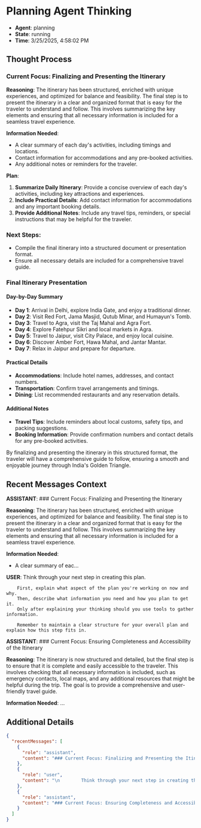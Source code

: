 # Planning Agent Thinking

- **Agent**: planning
- **State**: running
- **Time**: 3/25/2025, 4:58:02 PM

## Thought Process

### Current Focus: Finalizing and Presenting the Itinerary

**Reasoning**: The itinerary has been structured, enriched with unique experiences, and optimized for balance and feasibility. The final step is to present the itinerary in a clear and organized format that is easy for the traveler to understand and follow. This involves summarizing the key elements and ensuring that all necessary information is included for a seamless travel experience.

**Information Needed**:
- A clear summary of each day's activities, including timings and locations.
- Contact information for accommodations and any pre-booked activities.
- Any additional notes or reminders for the traveler.

**Plan**:
1. **Summarize Daily Itinerary**: Provide a concise overview of each day's activities, including key attractions and experiences.
2. **Include Practical Details**: Add contact information for accommodations and any important booking details.
3. **Provide Additional Notes**: Include any travel tips, reminders, or special instructions that may be helpful for the traveler.

### Next Steps:
- Compile the final itinerary into a structured document or presentation format.
- Ensure all necessary details are included for a comprehensive travel guide.

### Final Itinerary Presentation

#### Day-by-Day Summary
- **Day 1**: Arrival in Delhi, explore India Gate, and enjoy a traditional dinner.
- **Day 2**: Visit Red Fort, Jama Masjid, Qutub Minar, and Humayun's Tomb.
- **Day 3**: Travel to Agra, visit the Taj Mahal and Agra Fort.
- **Day 4**: Explore Fatehpur Sikri and local markets in Agra.
- **Day 5**: Travel to Jaipur, visit City Palace, and enjoy local cuisine.
- **Day 6**: Discover Amber Fort, Hawa Mahal, and Jantar Mantar.
- **Day 7**: Relax in Jaipur and prepare for departure.

#### Practical Details
- **Accommodations**: Include hotel names, addresses, and contact numbers.
- **Transportation**: Confirm travel arrangements and timings.
- **Dining**: List recommended restaurants and any reservation details.

#### Additional Notes
- **Travel Tips**: Include reminders about local customs, safety tips, and packing suggestions.
- **Booking Information**: Provide confirmation numbers and contact details for any pre-booked activities.

By finalizing and presenting the itinerary in this structured format, the traveler will have a comprehensive guide to follow, ensuring a smooth and enjoyable journey through India's Golden Triangle.

## Recent Messages Context

**ASSISTANT**: ### Current Focus: Finalizing and Presenting the Itinerary

**Reasoning**: The itinerary has been structured, enriched with unique experiences, and optimized for balance and feasibility. The final step is to present the itinerary in a clear and organized format that is easy for the traveler to understand and follow. This involves summarizing the key elements and ensuring that all necessary information is included for a seamless travel experience.

**Information Needed**:
- A clear summary of eac...

**USER**: 
        Think through your next step in creating this plan.

        First, explain what aspect of the plan you're working on now and why.
        Then, describe what information you need and how you plan to get it.
        Only after explaining your thinking should you use tools to gather information.

        Remember to maintain a clear structure for your overall plan and explain how this step fits in.
        

**ASSISTANT**: ### Current Focus: Ensuring Completeness and Accessibility of the Itinerary

**Reasoning**: The itinerary is now structured and detailed, but the final step is to ensure that it is complete and easily accessible to the traveler. This involves checking that all necessary information is included, such as emergency contacts, local maps, and any additional resources that might be helpful during the trip. The goal is to provide a comprehensive and user-friendly travel guide.

**Information Needed**:
...

## Additional Details

```json
{
  "recentMessages": [
    {
      "role": "assistant",
      "content": "### Current Focus: Finalizing and Presenting the Itinerary\n\n**Reasoning**: The itinerary has been structured, enriched with unique experiences, and optimized for balance and feasibility. The final step is to present the itinerary in a clear and organized format that is easy for the traveler to understand and follow. This involves summarizing the key elements and ensuring that all necessary information is included for a seamless travel experience.\n\n**Information Needed**:\n- A clear summary of eac..."
    },
    {
      "role": "user",
      "content": "\n        Think through your next step in creating this plan.\n\n        First, explain what aspect of the plan you're working on now and why.\n        Then, describe what information you need and how you plan to get it.\n        Only after explaining your thinking should you use tools to gather information.\n\n        Remember to maintain a clear structure for your overall plan and explain how this step fits in.\n        "
    },
    {
      "role": "assistant",
      "content": "### Current Focus: Ensuring Completeness and Accessibility of the Itinerary\n\n**Reasoning**: The itinerary is now structured and detailed, but the final step is to ensure that it is complete and easily accessible to the traveler. This involves checking that all necessary information is included, such as emergency contacts, local maps, and any additional resources that might be helpful during the trip. The goal is to provide a comprehensive and user-friendly travel guide.\n\n**Information Needed**:\n..."
    }
  ]
}
```

